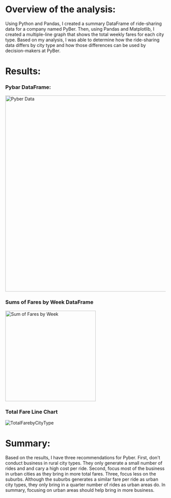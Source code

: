 # Overview of the analysis: 

Using Python and Pandas, I created a summary DataFrame of ride-sharing data for a company named PyBer. Then, using Pandas and Matplotlib, I created a multiple-line graph that shows the total weekly fares for each city type. Based on my analysis, I was able to determine how the ride-sharing data differs by city type and how those differences can be used by decision-makers at PyBer.

# Results:

### Pybar DataFrame:

<img width="615" alt="Pyber Data" src="https://user-images.githubusercontent.com/82424250/120052580-9a302b80-bfeb-11eb-9766-a911a66f68e7.png">

### Sums of Fares by Week DataFrame
<img width="284" alt="Sum of Fares by Week" src="https://user-images.githubusercontent.com/82424250/120052383-b54e6b80-bfea-11eb-8d0e-d22a98f5c75c.png">

### Total Fare Line Chart 
![TotalFarebyCityType](https://user-images.githubusercontent.com/82424250/120052386-bc757980-bfea-11eb-865b-6a0aea13e6a5.png)


# Summary:
Based on the results, I have three recommendations for Pyber. First, don't conduct business in rural city types. They only generate a small number of rides and and cary a high cost per ride. Second, focus most of the business in urban cities as they bring in more total fares. Three, focus less on the suburbs. Although the suburbs generates a similar fare per ride as urban city types, they only bring in a quarter number of rides as urban areas do. In summary, focusing on urban areas should help bring in more business. 
